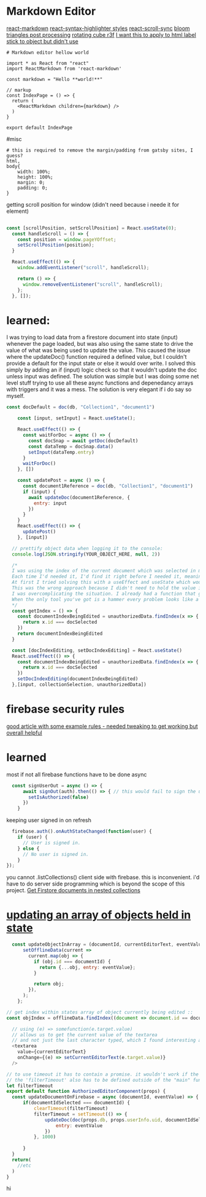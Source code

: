 # Markdown Editor

[react-markdown](https://www.npmjs.com/package/react-markdown)
[react-syntax-highlighter styles](https://react-syntax-highlighter.github.io/react-syntax-highlighter/demo/)
[react-scroll-sync](https://github.com/okonet/react-scroll-sync)
[bloom triangles post processing](https://codesandbox.io/s/jflps?file=/src/App.js)
[rotating cube r3f](https://codesandbox.io/s/github/onion2k/r3f-by-example/tree/develop/examples/hooks/rotating-cube?file=/src/index.js)
[I want this to apply to <Html>](https://github.com/pmndrs/react-postprocessing)
[html label stick to object but didn't use](https://codesandbox.io/s/github/onion2k/r3f-by-example/tree/develop/examples/other/html-labels?file=/src/index.js:259-363)


```shell
# Markdown editor hellow world

import * as React from "react"
import ReactMarkdown from 'react-markdown'

const markdown = "Hello **world!**"

// markup
const IndexPage = () => {
  return (
    <ReactMarkdown children={markdown} />
  )
}

export default IndexPage
```

#misc

```shell
# this is required to remove the margin/padding from gatsby sites, I guess?
html, 
body{
    width: 100%;
    height: 100%;
    margin: 0;
    padding: 0;
}
```


getting scroll position for window (didn't need because i neede it for element)
```js
 
const [scrollPosition, setScrollPosition] = React.useState(0);
  const handleScroll = () => {
    const position = window.pageYOffset;
    setScrollPosition(position);
  }

  React.useEffect(() => {
    window.addEventListener("scroll", handleScroll);

    return () => {
      window.removeEventListener("scroll", handleScroll);
    };
  }, []);
```


# learned:

I was trying to load data from a firestore document into state (input) whenever the page loaded, but was also using the same state to drive the value of what was being used to update the value. This caused the issue where the updateDoc() function required a defined value, but I couldn't provide a default for the input state or else it would over write. I solved this simply by adding an if (input) logic check so that it wouldn't update the doc unless input was defined. The solution was simple but I was doing some net level stuff trying to use all these async functions and depenedancy arrays with triggers and it was a mess. The solution is very elegant if i do say so myself.

```js
const docDefault = doc(db, "Collection1", "document1")

    const [input, setInput] = React.useState();

    React.useEffect(() => {
      const waitForDoc = async () => {
        const docSnap = await getDoc(docDefault)
        const dataTemp = docSnap.data()
        setInput(dataTemp.entry)
      }
      waitForDoc()
    }, [])

    const updatePost = async () => {
      const document1Reference = doc(db, "Collection1", "document1")
      if (input) { 
        await updateDoc(document1Reference, {
          entry: input
        })
      }
    }
    React.useEffect(() => {
      updatePost()
    }, [input])
```

```js
  // prettify object data when logging it to the console:
  console.log(JSON.stringify(YOUR_OBJECT_HERE, null, 2))
```

```js
  /*
  I was using the index of the current document which was selected in multiple places
  Each time I'd needed it, I'd find it right before I needed it, meaning I was repeating code a lot
  At first I tried solving this with a useEffect and useState which would happen with almost every action on the page
  This was the wrong approach because I didn't need to hold the value in state, I just needed to know what it currently is. I only needed to read the index, not write it.
  I was overcomplicating the situation. I already had a function that got the index whenever I needed it, so all I had to do was write that as a normal function, not a useEffect
  When the only tool you've got is a hammer every problem looks like a nail
  */
  const getIndex = () => {
    const documentIndexBeingEdited = unauthorizedData.findIndex(x => {
      return x.id === docSelected
    })
    return documentIndexBeingEdited
  }

  const [docIndexEditing, setDocIndexEditing] = React.useState()
  React.useEffect(() => {
    const documentIndexBeingEdited = unauthorizedData.findIndex(x => {
      return x.id === docSelected
    })
    setDocIndexEditing(documentIndexBeingEdited) 
  },[input, collectionSelection, unauthorizedData])
```

# firebase security rules

[good article with some example rules - needed tweaking to get working but overall helpful](https://medium.com/@juliomacr/10-firebase-realtime-database-rule-templates-d4894a118a98)


# learned

most if not all firebase functions have to be done async

```js
  const signUserOut = async () => {
      await signOut(auth).then(() => { // this would fail to sign the user out unless await is specified
        setIsAuthorized(false)
      })
    }
```
keeping user signed in on refresh
```js
  firebase.auth().onAuthStateChanged(function(user) {
    if (user) {
      // User is signed in.
    } else {
      // No user is signed in.
    }
});
```

you cannot .listCollections() client side with firebase. this is inconvenient.
i'd have to do server side programming which is beyond the scope of this project.
[Get Firstore documents in nested collections](https://cloud.google.com/firestore/docs/samples/firestore-data-get-sub-collections)


# [updating an array of objects held in state](https://bobbyhadz.com/blog/react-update-state-array-of-objects)
```js
  const updateObjectInArray = (documentId, currentEditorText, eventValue) => {
      setOfflineData(current =>
        current.map(obj => {
          if (obj.id === documentId) {
            return {...obj, entry: eventValue};
          }

          return obj;
        }),
      );
    };
```

```js
// get index within states array of object currently being edited ::
const objIndex = offlineData.findIndex((document => document.id == documentId));
```

```js
  // using (e) => somefunction(e.target.value) 
  // allows us to get the current value of the textarea
  // and not just the last character typed, which I found interesting at the time
  <textarea
    value={currentEditorText}
    onChange={(e) => setCurrentEditorText(e.target.value)} 
  />
```

```js
// to use timeout it has to contain a promise. it wouldn't work if the function within it was console.log() instead of updateDoc, which is async and returns a promise.
// the 'filterTimeout' also has to be defined outside of the "main" function or else it gets reset every rerender and causes the timeout to just not work, meaning the api call is made on every key stroke instead of after the stated delay
let filterTimeout
export default function AuthorizedEditorComponent(props) {
  const updateDocumentOnFirebase = async (documentId, eventValue) => {
      if(documentIdSelected === documentId) {
          clearTimeout(filterTimeout)
          filterTimeout = setTimeout(() => {
              updateDoc(doc(props.db, props.userInfo.uid, documentIdSelected), {
                  entry: eventValue
              })
          }, 1000)
             
      }
  }
  return(
    //etc
  )
}
```

hi